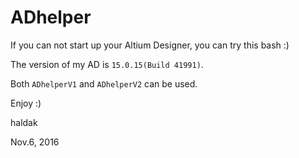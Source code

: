 # ADhelper
If you can not start up your Altium Designer, you can try this bash :)

The version of my AD is `15.0.15(Build 41991)`.

Both `ADhelperV1` and `ADhelperV2` can be used.

Enjoy :)

haldak

Nov.6, 2016